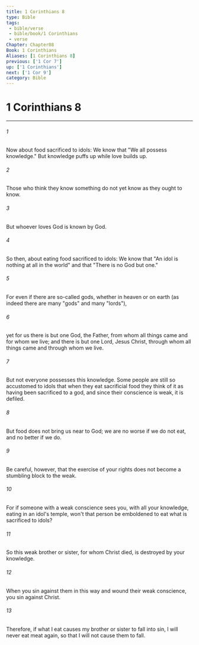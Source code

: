 ```yaml
---
title: 1 Corinthians 8
type: Bible
tags:
 - bible/verse
 - bible/book/1 Corinthians
 - verse
Chapter: Chapter08
Book: 1 Corinthians
Aliases: [1 Corinthians 8]
previous: ['1 Cor 7']
up: ['1 Corinthians']
next: ['1 Cor 9']
category: Bible
---
```

# 1 Corinthians 8

***


###### 1 
Now about food sacrificed to idols: We know that "We all possess knowledge." But knowledge puffs up while love builds up. 

###### 2 
Those who think they know something do not yet know as they ought to know. 

###### 3 
But whoever loves God is known by God. 

###### 4 
So then, about eating food sacrificed to idols: We know that "An idol is nothing at all in the world" and that "There is no God but one." 

###### 5 
For even if there are so-called gods, whether in heaven or on earth (as indeed there are many "gods" and many "lords"), 

###### 6 
yet for us there is but one God, the Father, from whom all things came and for whom we live; and there is but one Lord, Jesus Christ, through whom all things came and through whom we live. 

###### 7 
But not everyone possesses this knowledge. Some people are still so accustomed to idols that when they eat sacrificial food they think of it as having been sacrificed to a god, and since their conscience is weak, it is defiled. 

###### 8 
But food does not bring us near to God; we are no worse if we do not eat, and no better if we do. 

###### 9 
Be careful, however, that the exercise of your rights does not become a stumbling block to the weak. 

###### 10 
For if someone with a weak conscience sees you, with all your knowledge, eating in an idol's temple, won't that person be emboldened to eat what is sacrificed to idols? 

###### 11 
So this weak brother or sister, for whom Christ died, is destroyed by your knowledge. 

###### 12 
When you sin against them in this way and wound their weak conscience, you sin against Christ. 

###### 13 
Therefore, if what I eat causes my brother or sister to fall into sin, I will never eat meat again, so that I will not cause them to fall. 
